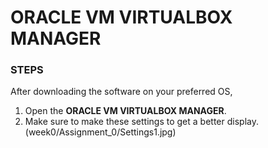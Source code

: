 # ORACLE VM VIRTUALBOX MANAGER

### STEPS
After downloading the software on your preferred OS, 
1. Open the **ORACLE VM VIRTUALBOX MANAGER**.
2. Make sure to make these settings to get a better display.
(week0/Assignment_0/Settings1.jpg)
